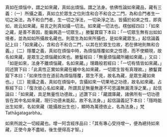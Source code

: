 真如在煩惱中，謂之如來藏，真如出煩惱。謂之法身。依佛性論如來藏品，藏有三義：（一）所攝之義，真如立於眾生之位則含和合不和合之二門，為和合門者生一切之染法，為不和合門者，生一切之淨法，一切染淨之法，皆攝於如來之性，即真如，故云如來藏。易言之則真如攝一切法。如來藏一切法也。楞伽經四曰：「如來之藏，是善不善因，能徧興造一切眾生。」勝鬘寶窟下本曰：「一切眾生無有出如如境者，並為如如所攝故名藏也。則眾生為如來所攝也，是如來藏眾生。」起信論義記上曰：「如來藏心，含和合不和合二門，以其在於眾生位故，若在佛地則無和合義。」（二）隱覆之義，真如在煩惱中時，為煩惱隱覆如來之性德，而不使顯現，故名如來藏，是眾生之煩惱藏如來也。勝鬘經曰：「無量煩惱藏所纏如來藏。」又曰：「如是如來，法身不離煩惱藏，名如來藏。」理趣般若經曰：「一切有情皆如來藏。」同述贊下曰：「此真性正實如來藏在纏中名如來藏，一切眾生皆有真理故。」勝鬘寶窟下本曰：「如來性住在道前為煩惱隱覆，眾生不見，故名為藏，是眾生藏如來也。」（三）能攝之義，真如在煩惱中。含攝如來一切果地之功德，故名如來藏。占察經下曰：「復次彼心名如來藏，所謂具足無量無邊不可思議無漏清淨之業。」起信論曰：「如來藏，具足無量性功德故。」述讚下曰：「藏謂庫藏，諸佛所有一切功德皆在其中名如來藏，現行功德未能起，故不名法身。」起信論義記下本曰：「隱時能出生如來，名如來藏（能攝故出生也），顯時為萬德依止，名為法身。」梵Tathāgatagarbha。

如來所說之一切經藏也。增一阿含經序品曰：「其有專心受持增一，便為總持如來藏，正使今身不盡結，後生便得高才智。」